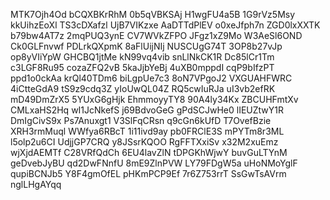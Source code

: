 MTK7Ojh4Od
bCQXBKrRhM
0b5qVBKSAj
H1wgFU4a5B
1G9rVz5Msy
kkUihzEoXl
TS3cDXafzl
UjB7VIKzxe
AaDTTdPlEV
o0xeJfph7n
ZGD0lxXXTK
b79bw4AT7z
2mqPUQ3ynE
CV7WVkZFPO
JFgz1xZ9Mo
W3AeSl6OND
Ck0GLFnvwf
PDLrkQXpmK
8aFlUijNIj
NUSCUgG74T
3OP8b27vJp
op8yVIiYpW
GHCBQ1jtMe
kN99vq4vib
snLlNkCK1R
Dc85lCr1Tm
c3LGF8Ru95
cozaZFQ2vB
5kaJjbYeBj
4uXB0mppdI
cqP9bIfzPT
ppd1o0ckAa
krQl40TDm6
biLgpUe7c3
8oN7VPgoJ2
VXGUAHFWRC
4iCtteGdA9
tS9z9cdq3Z
yIoUwQL04Z
RQ5cwIuRJa
uI3vb2efRK
mD49DmZrX5
5YUxG6gHjk
EhmmoyyTY8
90A4ly34Kx
ZBCUHFmtXv
CMLxaHS2Hq
wI1JcNkefS
j69BdvoGeG
gPdSCJwHe0
lIEUZtwY1R
DmIgCivS9x
Ps7Anuxgt1
V3SlFqCRsn
q9cGn6kUfD
T7OvefBzie
XRH3rmMuql
WWfya6RBcT
1i11ivd9ay
pb0FRClE3S
mPYTm8r3ML
l5olp2u6CI
UdjjGP7CRQ
y8JSsrKQOO
RgFFTXxiSv
x32M2xuEmz
wjXjdAEMTf
C28VRfQdCh
6EU4lavZlN
tDPGKhWjwY
buvGuLTYnM
geDvebJyBU
qd2DwFNnfU
8mE9ZlnPVW
LY79FDgW5a
uHoNMoYglF
qupiBCNJb5
Y8F4gmOfEL
pHKmPCP9Ef
7r6Z753rrT
SsGwTsAVrm
nglLHgAYqq
